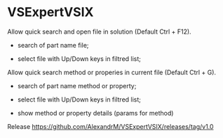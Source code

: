 # VSExpertVSIX

Allow quick search and open file in solution (Default Ctrl + F12).

- search of part name file;

- select file with Up/Down keys in filtred list;


Allow quick search method or properies in current file (Default Ctrl + G).

- search of part name method or property;

- select file with Up/Down keys in filtred list;

- show method or property details (params for method)

Release
https://github.com/AlexandrM/VSExpertVSIX/releases/tag/v1.0
